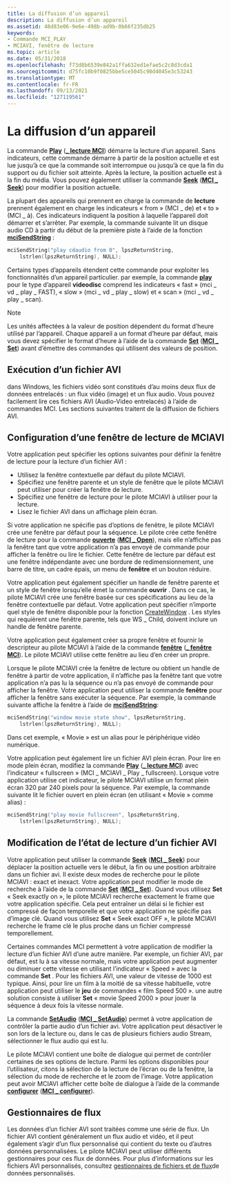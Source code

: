 ```yaml
---
title: La diffusion d’un appareil
description: La diffusion d’un appareil
ms.assetid: 48d83e06-9e6e-498b-ad9b-0b66f235db25
keywords:
- Commande MCI_PLAY
- MCIAVI, fenêtre de lecture
ms.topic: article
ms.date: 05/31/2018
ms.openlocfilehash: f73d8b6539e842a1ffa632ed1efae5c2c8d3cda1
ms.sourcegitcommit: d75fc10b9f0825bbe5ce5045c90d4045e3c53243
ms.translationtype: MT
ms.contentlocale: fr-FR
ms.lasthandoff: 09/13/2021
ms.locfileid: "127119561"
---
```

# <a name="playing-a-device"></a>La diffusion d’un appareil

La commande [**Play**](play.md) ([**\_ lecture MCI**](mci-play.md)) démarre la lecture d’un appareil. Sans indicateurs, cette commande démarre à partir de la position actuelle et est lue jusqu’à ce que la commande soit interrompue ou jusqu’à ce que la fin du support ou du fichier soit atteinte. Après la lecture, la position actuelle est à la fin du média. Vous pouvez également utiliser la commande [**Seek**](seek.md) ([**MCI \_ Seek**](mci-seek.md)) pour modifier la position actuelle.

La plupart des appareils qui prennent en charge la commande de **lecture** prennent également en charge les indicateurs « from » (MCI \_ de) et « to » (MCI \_ à). Ces indicateurs indiquent la position à laquelle l’appareil doit démarrer et s’arrêter. Par exemple, la commande suivante lit un disque audio CD à partir du début de la première piste à l’aide de la fonction [**mciSendString**](/previous-versions//dd757161(v=vs.85)) :


```C++
mciSendString("play cdaudio from 0", lpszReturnString, 
    lstrlen(lpszReturnString), NULL);
```



Certains types d’appareils étendent cette commande pour exploiter les fonctionnalités d’un appareil particulier. par exemple, la commande [**play**](play.md) pour le type d’appareil **videodisc** comprend les indicateurs « fast » (mci \_ vd \_ play \_ FAST), « slow » (mci \_ vd \_ play \_ slow) et « scan » (mci \_ vd \_ play \_ scan).

> [!Note]  
> Les unités affectées à la valeur de position dépendent du format d’heure utilisé par l’appareil. Chaque appareil a un format d’heure par défaut, mais vous devez spécifier le format d’heure à l’aide de la commande [**Set**](set.md) ([**MCI \_ Set**](mci-set.md)) avant d’émettre des commandes qui utilisent des valeurs de position.

 

## <a name="playing-an-avi-file"></a>Exécution d’un fichier AVI

dans Windows, les fichiers vidéo sont constitués d’au moins deux flux de données entrelacés : un flux vidéo (image) et un flux audio. Vous pouvez facilement lire ces fichiers AVI (Audio-Video entrelacés) à l’aide de commandes MCI. Les sections suivantes traitent de la diffusion de fichiers AVI.

## <a name="setting-up-an-mciavi-playback-window"></a>Configuration d’une fenêtre de lecture de MCIAVI

Votre application peut spécifier les options suivantes pour définir la fenêtre de lecture pour la lecture d’un fichier AVI :

-   Utilisez la fenêtre contextuelle par défaut du pilote MCIAVI.
-   Spécifiez une fenêtre parente et un style de fenêtre que le pilote MCIAVI peut utiliser pour créer la fenêtre de lecture.
-   Spécifiez une fenêtre de lecture pour le pilote MCIAVI à utiliser pour la lecture.
-   Lisez le fichier AVI dans un affichage plein écran.

Si votre application ne spécifie pas d’options de fenêtre, le pilote MCIAVI crée une fenêtre par défaut pour la séquence. Le pilote crée cette fenêtre de lecture pour la commande [**ouverte**](open.md) ([**MCI \_ Open**](mci-open.md)), mais elle n’affiche pas la fenêtre tant que votre application n’a pas envoyé de commande pour afficher la fenêtre ou lire le fichier. Cette fenêtre de lecture par défaut est une fenêtre indépendante avec une bordure de redimensionnement, une barre de titre, un cadre épais, un menu de **fenêtre** et un bouton réduire.

Votre application peut également spécifier un handle de fenêtre parente et un style de fenêtre lorsqu’elle émet la commande **ouvrir** . Dans ce cas, le pilote MCIAVI crée une fenêtre basée sur ces spécifications au lieu de la fenêtre contextuelle par défaut. Votre application peut spécifier n’importe quel style de fenêtre disponible pour la fonction [CreateWindow](/windows/win32/api/winuser/nf-winuser-createwindowa) . Les styles qui requièrent une fenêtre parente, tels que WS \_ Child, doivent inclure un handle de fenêtre parente.

Votre application peut également créer sa propre fenêtre et fournir le descripteur au pilote MCIAVI à l’aide de la commande [**fenêtre**](window.md) ([**\_ fenêtre MCI**](mci-window.md)). Le pilote MCIAVI utilise cette fenêtre au lieu d’en créer un propre.

Lorsque le pilote MCIAVI crée la fenêtre de lecture ou obtient un handle de fenêtre à partir de votre application, il n’affiche pas la fenêtre tant que votre application n’a pas lu la séquence ou n’a pas envoyé de commande pour afficher la fenêtre. Votre application peut utiliser la commande **fenêtre** pour afficher la fenêtre sans exécuter la séquence. Par exemple, la commande suivante affiche la fenêtre à l’aide de [**mciSendString**](/previous-versions//dd757161(v=vs.85)):


```C++
mciSendString("window movie state show", lpszReturnString,
    lstrlen(lpszReturnString), NULL);
```



Dans cet exemple, « Movie » est un alias pour le périphérique vidéo numérique.

Votre application peut également lire un fichier AVI plein écran. Pour lire en mode plein écran, modifiez la commande [**Play**](play.md) ([**\_ lecture MCI**](mci-play.md)) avec l’indicateur « fullscreen » (MCI \_ MCIAVI \_ Play \_ fullscreen). Lorsque votre application utilise cet indicateur, le pilote MCIAVI utilise un format plein écran 320 par 240 pixels pour la séquence. Par exemple, la commande suivante lit le fichier ouvert en plein écran (en utilisant « Movie » comme alias) :


```C++
mciSendString("play movie fullscreen", lpszReturnString,
    lstrlen(lpszReturnString), NULL);
```



## <a name="changing-the-playback-state-for-an-avi-file"></a>Modification de l’état de lecture d’un fichier AVI

Votre application peut utiliser la commande [**Seek**](seek.md) ([**MCI \_ Seek**](mci-seek.md)) pour déplacer la position actuelle vers le début, la fin ou une position arbitraire dans un fichier avi. Il existe deux modes de recherche pour le pilote MCIAVI : exact et inexact. Votre application peut modifier le mode de recherche à l’aide de la commande [**Set**](set.md) ([**MCI \_ Set**](mci-set.md)). Quand vous utilisez **Set** « Seek exactly on », le pilote MCIAVI recherche exactement le frame que votre application spécifie. Cela peut entraîner un délai si le fichier est compressé de façon temporelle et que votre application ne spécifie pas d’image clé. Quand vous utilisez **Set** « Seek exact OFF », le pilote MCIAVI recherche le frame clé le plus proche dans un fichier compressé temporellement.

Certaines commandes MCI permettent à votre application de modifier la lecture d’un fichier AVI d’une autre manière. Par exemple, un fichier AVI, par défaut, est lu à sa vitesse normale, mais votre application peut augmenter ou diminuer cette vitesse en utilisant l’indicateur « Speed » avec la commande **Set** . Pour les fichiers AVI, une valeur de vitesse de 1000 est typique. Ainsi, pour lire un film à la moitié de sa vitesse habituelle, votre application peut utiliser le **jeu** de commandes « film Speed 500 ». une autre solution consiste à utiliser **Set** « movie Speed 2000 » pour jouer la séquence à deux fois la vitesse normale.

La commande [**SetAudio**](setaudio.md) ([**MCI \_ SetAudio**](mci-setaudio.md)) permet à votre application de contrôler la partie audio d’un fichier avi. Votre application peut désactiver le son lors de la lecture ou, dans le cas de plusieurs fichiers audio Stream, sélectionner le flux audio qui est lu.

Le pilote MCIAVI contient une boîte de dialogue qui permet de contrôler certaines de ses options de lecture. Parmi les options disponibles pour l’utilisateur, citons la sélection de la lecture de l’écran ou de la fenêtre, la sélection du mode de recherche et le zoom de l’image. Votre application peut avoir MCIAVI afficher cette boîte de dialogue à l’aide de la commande [**configurer**](configure.md) ([**MCI \_ configurer**](mci-configure.md)).

## <a name="stream-handlers"></a>Gestionnaires de flux

Les données d’un fichier AVI sont traitées comme une série de flux. Un fichier AVI contient généralement un flux audio et vidéo, et il peut également s’agir d’un flux personnalisé qui contient du texte ou d’autres données personnalisées. Le pilote MCIAVI peut utiliser différents gestionnaires pour ces flux de données. Pour plus d’informations sur les fichiers AVI personnalisés, consultez [gestionnaires de fichiers et de flux](custom-file-and-stream-handlers.md)de données personnalisés.

 

 